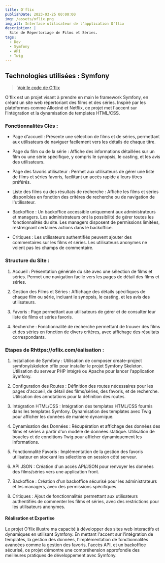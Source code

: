 ```yaml
---
title: O'flix
publishDate: 2023-03-25 00:00:00
img: /assets/oflix.png
img_alt: Interface utilisateur de l'application O'flix
description: |
  Site de Répertoriage de Films et Séries.
tags:
  - Dev
  - Symfony
  - API
  - Twig
---
```


## Technologies utilisées : Symfony

  >  <a href="https://github.com/PalminiStephane/symfony-oflix">Voir le code de O'flix</a>

O'flix est un projet visant à prendre en main le framework Symfony, en créant un site web répertoriant des films et des séries. Inspiré par les plateformes comme Allociné et Netflix, ce projet met l'accent sur l'intégration et la dynamisation de templates HTML/CSS.

### Fonctionnalités Clés :

* Page d'accueil : Présente une sélection de films et de séries, permettant aux utilisateurs de naviguer facilement vers les détails de chaque titre.

* Page du film ou de la série : Affiche des informations détaillées sur un film ou une série spécifique, y compris le synopsis, le casting, et les avis des utilisateurs.

* Page des favoris utilisateur : Permet aux utilisateurs de gérer une liste de films et séries favoris, facilitant un accès rapide à leurs titres préférés.

* Liste des films ou des résultats de recherche : Affiche les films et séries disponibles en fonction des critères de recherche ou de navigation de l'utilisateur.

* Backoffice :
        Un backoffice accessible uniquement aux administrateurs et managers.
        Les administrateurs ont la possibilité de gérer toutes les fonctionnalités du site.
        Les managers disposent de permissions limitées, restreignant certaines actions dans le backoffice.

* Critiques :
        Les utilisateurs authentifiés peuvent ajouter des commentaires  sur les films et séries.
        Les utilisateurs anonymes ne voient pas les champs de commentaire.

### Structure du Site :

1. Accueil : Présentation générale du site avec une sélection de films et séries. Permet une navigation facile vers les pages de détail des films et séries.

2. Gestion des Films et Séries : Affichage des détails spécifiques de chaque film ou série, incluant le synopsis, le casting, et les avis des utilisateurs.

3. Favoris : Page permettant aux utilisateurs de gérer et de consulter leur liste de films et séries favoris.

4. Recherche : Fonctionnalité de recherche permettant de trouver des films et des séries en fonction de divers critères, avec affichage des résultats correspondants.

### Etapes de Rhttps://oflix.com/éalisation :

1. Installation de Symfony :
        Utilisation de composer create-project symfony/skeleton oflix pour installer le projet Symfony Skeleton.
        Utilisation du serveur PHP intégré ou Apache pour lancer l'application Symfony.

2. Configuration des Routes :
        Définition des routes nécessaires pour les pages d'accueil, de détail des films/séries, des favoris, et de recherche.
        Utilisation des annotations pour la définition des routes.

3. Intégration HTML/CSS :
        Intégration des templates HTML/CSS fournis dans les templates Symfony.
        Dynamisation des templates avec Twig pour afficher les données de manière dynamique.

4. Dynamisation des Données :
        Récupération et affichage des données des films et séries à partir d'un modèle de données statique.
        Utilisation de boucles et de conditions Twig pour afficher dynamiquement les informations.

5. Fonctionnalité Favoris :
        Implémentation de la gestion des favoris utilisateur en stockant les sélections en session côté serveur.

6. API JSON :
        Création d'un accès API/JSON pour renvoyer les données des films/séries vers une application front.

7. Backoffice :
        Création d'un backoffice sécurisé pour les administrateurs et les managers, avec des permissions spécifiques.

8. Critiques :
        Ajout de fonctionnalités permettant aux utilisateurs authentifiés de commenter les films et séries, avec des restrictions pour les utilisateurs anonymes.

#### Réalisation et Expertise

Le projet O'flix illustre ma capacité à développer des sites web interactifs et dynamiques en utilisant Symfony. En mettant l'accent sur l'intégration de templates, la gestion des données, l'implémentation de fonctionnalités avancées comme la gestion des favoris, l'accès API, et un backoffice sécurisé, ce projet démontre une compréhension approfondie des meilleures pratiques de développement avec Symfony.
